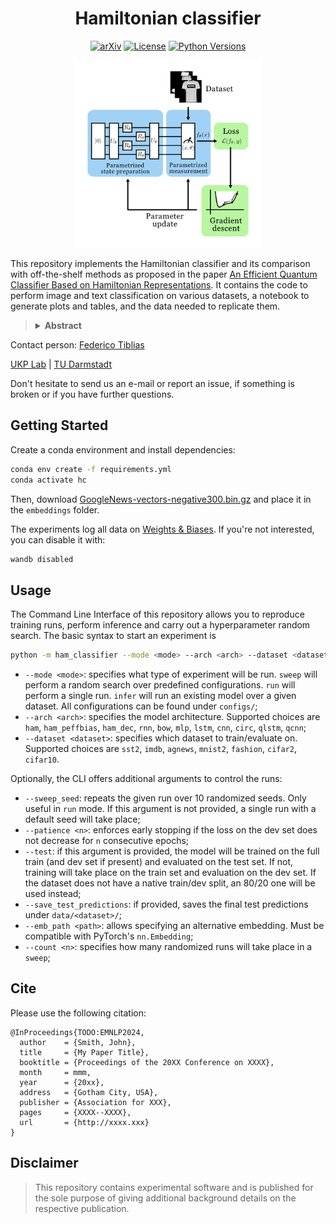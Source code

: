 <h1 align="center">Hamiltonian classifier</h1>
<div align="center">

  <a href="">[![arXiv](https://img.shields.io/badge/arXiv-TO.DO-red?style=flat-square&logo=arxiv&logoColor=white)](https://put-here-your-paper.com)</a>
  <a href="">[![License](https://img.shields.io/github/license/UKPLab/arxiv2024-ham-classifier)](https://opensource.org/licenses/Apache-2.0)</a>
  <a href="">[![Python Versions](https://img.shields.io/badge/Python-3.12-blue.svg?style=flat&logo=python&logoColor=white)](https://www.python.org/)</a>

</div>

<p  align="center">
  <img src='pipeline_ham.png' width='300'>
</p>

This repository implements the Hamiltonian classifier and its comparison with off-the-shelf methods as proposed in the paper [An Efficient Quantum Classifier Based on Hamiltonian Representations](https://www.youtube.com/watch?v=dQw4w9WgXcQ&pp=ygUXbmV2ZXIgZ29ubmEgZ2l2ZSB5b3UgdXA%3D). It contains the code to perform image and text classification on various datasets, a notebook to generate plots and tables, and the data needed to replicate them.

><details>
><summary> <b>Abstract</b> </summary>
>Quantum computing shows great potential for expanding the range of efficiently solvable problems. This promise arises from the advantageous resource and runtime scaling of certain quantum algorithms over classical ones. Quantum machine learning (QML) seeks to extend these advantages to data-driven methods. Initial evidence suggests quantum-based models can outperform classical ones in terms of scaling, runtime and generalization capabilities. However, critics have pointed out that many works rely on extensive feature reduction or use toy datasets to draw conclusions, raising concerns about their applicability to larger problems. Scaling up these results is challenging due to hardware limitations and the high costs generally associated with encoding dense vector representations on quantum devices. To address these challenges, we propose an efficient approach called <i>Hamiltonian classifier</i> inspired by ground-state energy optimization in quantum chemistry. This method circumvents the costs associated with data encoding by mapping inputs to a finite set of Pauli strings and computing predictions as their expectation values. In addition, we introduce two variants with different scaling in terms of parameters and sample complexity. We evaluate our approach on text and image classification tasks, comparing it to well-established classical and quantum models. Our results show the Hamiltonian classifier delivers performance comparable to or better than these methods. Notably, our method achieves logarithmic complexity in both qubits <i>and</i> quantum gates, making it well-suited for large-scale, real-world applications.
></details></p>

Contact person: [Federico Tiblias](mailto:federico.tiblias@tu-darmstadt.de) 

[UKP Lab](https://www.ukp.tu-darmstadt.de/) | [TU Darmstadt](https://www.tu-darmstadt.de/
)

Don't hesitate to send us an e-mail or report an issue, if something is broken or if you have further questions.


## Getting Started

Create a conda environment and install dependencies:

  ```bash
  conda env create -f requirements.yml
  conda activate hc
  ```
Then, download [GoogleNews-vectors-negative300.bin.gz](https://github.com/mmihaltz/word2vec-GoogleNews-vectors?tab=readme-ov-file) and place it in the `embeddings` folder.


The experiments log all data on [Weights & Biases](https://wandb.ai). If you're not interested, you can disable it with:
```bash
wandb disabled
```

## Usage

The Command Line Interface of this repository allows you to reproduce training runs, perform inference and carry out a hyperparameter random search. The basic syntax to start an experiment is  

```bash
python -m ham_classifier --mode <mode> --arch <arch> --dataset <dataset> 
```

- `--mode <mode>`: specifies what type of experiment will be run. `sweep` will perform a random search over predefined configurations. `run` will perform a single run. `infer` will run an existing model over a given dataset. All configurations can be found under `configs/`;
- `--arch <arch>`: specifies the model architecture. Supported choices are `ham`, `ham_peffbias`, `ham_dec`, `rnn`, `bow`, `mlp`, `lstm`, `cnn`, `circ`, `qlstm`, `qcnn`;
- `--dataset <dataset>`: specifies which dataset to train/evaluate on. Supported choices are `sst2`, `imdb`, `agnews`, `mnist2`, `fashion`, `cifar2`, `cifar10`.

Optionally, the CLI offers additional arguments to control the runs:
- `--sweep_seed`: repeats the given run over 10 randomized seeds. Only useful in `run` mode. If this argument is not provided, a single run with a default seed will take place;
- `--patience <n>`: enforces early stopping if the loss on the dev set does not decrease for `n` consecutive epochs;
- `--test`: if this argument is provided, the model will be trained on the full train (and dev set if present) and evaluated on the test set. If not, training will take place on the train set and evaluation on the dev set. If the dataset does not have a native train/dev split, an 80/20 one will be used instead;
- `--save_test_predictions`: if provided, saves the final test predictions under `data/<dataset>/`;
- `--emb_path <path>`: allows specifying an alternative embedding. Must be compatible with PyTorch's `nn.Embedding`;
- `--count <n>`: specifies how many randomized runs will take place in a `sweep`;

## Cite

Please use the following citation:

```
@InProceedings{TODO:EMNLP2024,
  author    = {Smith, John},
  title     = {My Paper Title},
  booktitle = {Proceedings of the 20XX Conference on XXXX},
  month     = mmm,
  year      = {20xx},
  address   = {Gotham City, USA},
  publisher = {Association for XXX},
  pages     = {XXXX--XXXX},
  url       = {http://xxxx.xxx}
}
```

## Disclaimer

> This repository contains experimental software and is published for the sole purpose of giving additional background details on the respective publication. 
